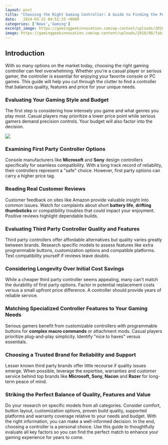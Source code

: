 ```yaml
---
layout: post
title: "Choosing the Right Gaming Controller: A Guide to Finding the Perfect Match for Your Needs"
date:   2024-03-15 04:51:33 +0000
categories: ['News','Gaming']
excerpt_image: https://gaminggeekinnovation.com/wp-content/uploads/2018/08/fabian-albert-570177-unsplash.jpg
image: https://gaminggeekinnovation.com/wp-content/uploads/2018/08/fabian-albert-570177-unsplash.jpg
---
```


## Introduction
With so many options on the market today, choosing the right gaming controller can feel overwhelming. Whether you're a casual player or serious gamer, the controller is essential for enjoying your favorite console or PC games. This guide will help you cut through the clutter to find a controller that balances quality, features and price for your unique needs.
### Evaluating Your Gaming Style and Budget
The first step is considering how intensely you game and what genres you play most. Casual players may prioritize a lower price point while serious gamers demand precision controls. Your budget will also factor into the decision. 

![](https://gaminggeekinnovation.com/wp-content/uploads/2018/08/fabian-albert-570177-unsplash.jpg)
### Examining First Party Controller Options
Console manufacturers like **Microsoft** and **Sony** design controllers specifically for seamless compatibility. With a long track record of reliability, their controllers represent a "safe" choice. However, first party options can carry a higher price tag.
### Reading Real Customer Reviews
Customer feedback on sites like Amazon provide valuable insight into common issues. Watch for complaints about short **battery life**, **drifting thumbsticks** or compatibility troubles that could impact your enjoyment. Positive reviews highlight dependable builds.
### Evaluating Third Party Controller Quality and Features 
Third party controllers offer affordable alternatives but quality varies greatly between brands. Research specific models to assess features like extra programmable buttons, customization options and compatible platforms. Test compatibility yourself if reviews leave doubts.
### Considering Longevity Over Initial Cost Savings  
While a cheaper third party controller seems appealing, many can't match the durability of first party options. Factor in potential replacement costs versus a small upfront price difference. A controller should provide years of reliable service.
### Matching Specialized Controller Features to Your Gaming Needs
Serious gamers benefit from customizable controllers with programmable buttons for **complex macro commands** or attachment mods. Casual players prioritize plug-and-play simplicity. Identify "nice to haves" versus essentials.
### Choosing a Trusted Brand for Reliability and Support  
Lesser known third party brands offer little recourse if quality issues emerge. When possible, leverage the expertise, warranties and customer service behind top brands like **Microsoft, Sony, Nacon** and **Razer** for long-term peace of mind.
### Striking the Perfect Balance of Quality, Features and Value
Do your research on specific models from all categories. Consider comfort, button layout, customization options, proven build quality, supported platforms and warranty coverage relative to your needs and budget. With the right information, you can make a well-informed decision.
In the end, choosing a controller is a personal choice. Use this guide to thoughtfully evaluate all key factors so you can find the perfect match to enhance your gaming experience for years to come.